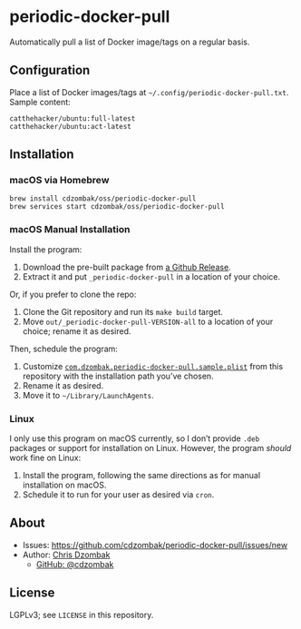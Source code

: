 # periodic-docker-pull

Automatically pull a list of Docker image/tags on a regular basis.

## Configuration

Place a list of Docker images/tags at `~/.config/periodic-docker-pull.txt`. Sample content:

```text
catthehacker/ubuntu:full-latest
catthehacker/ubuntu:act-latest
```

## Installation

### macOS via Homebrew

```shell
brew install cdzombak/oss/periodic-docker-pull
brew services start cdzombak/oss/periodic-docker-pull
```

### macOS Manual Installation

Install the program:

1. Download the pre-built package from [a Github Release](https://github.com/cdzombak/periodic-docker-pull/releases/latest).
2. Extract it and put `_periodic-docker-pull` in a location of your choice.

Or, if you prefer to clone the repo:

1. Clone the Git repository and run its `make build` target.
2. Move `out/_periodic-docker-pull-VERSION-all` to a location of your choice; rename it as desired.

Then, schedule the program:

1. Customize [`com.dzombak.periodic-docker-pull.sample.plist`](https://raw.githubusercontent.com/cdzombak/periodic-docker-pull/main/com.dzombak.periodic-docker-pull.sample.plist) from this repository with the installation path you’ve chosen.
2. Rename it as desired.
3. Move it to `~/Library/LaunchAgents`.

### Linux

I only use this program on macOS currently, so I don’t provide `.deb` packages or support for installation on Linux. However, the program _should_ work fine on Linux:

1. Install the program, following the same directions as for manual installation on macOS.
2. Schedule it to run for your user as desired via `cron`.

## About

- Issues: https://github.com/cdzombak/periodic-docker-pull/issues/new
- Author: [Chris Dzombak](https://www.dzombak.com)
    - [GitHub: @cdzombak](https://www.github.com/cdzombak)

## License

LGPLv3; see `LICENSE` in this repository.
